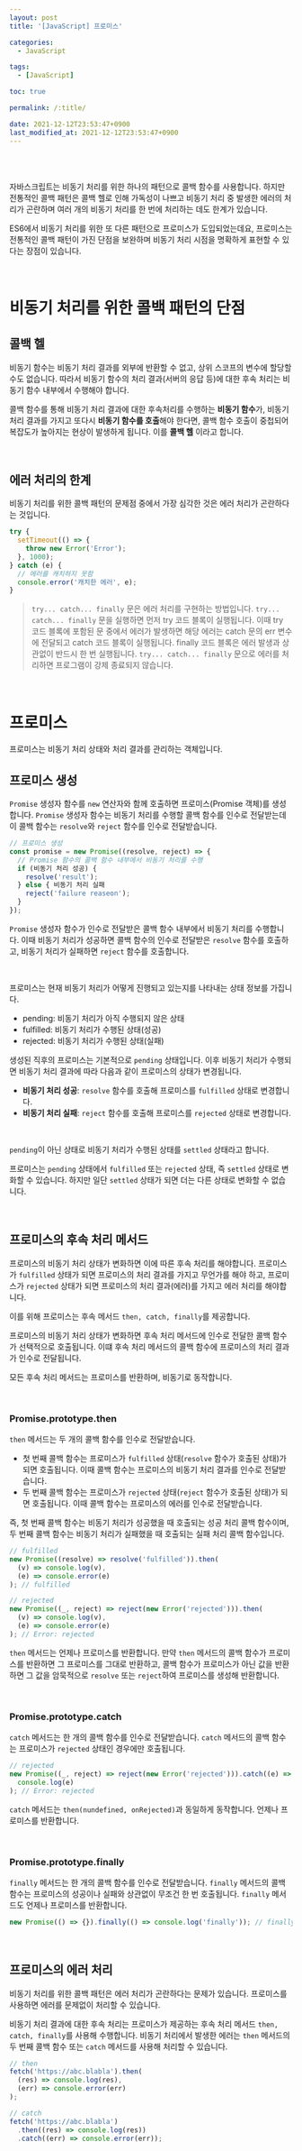 ```yaml
---
layout: post
title: '[JavaScript] 프로미스'

categories:
  - JavaScript

tags:
  - [JavaScript]

toc: true

permalink: /:title/

date: 2021-12-12T23:53:47+0900
last_modified_at: 2021-12-12T23:53:47+0900
---
```


<br>
<br>

자바스크립트는 비동기 처리를 위한 하나의 패턴으로 콜백 함수를 사용합니다. 하지만 전통적인 콜백 패턴은 콜백 헬로 인해 가독성이 나쁘고 비동기 처리 중 발생한 에러의 처리가 곤란하며 여러 개의 비동기 처리를 한 번에 처리하는 데도 한계가 있습니다.

ES6에서 비동기 처리를 위한 또 다른 패턴으로 프로미스가 도입되었는데요, 프로미스는 전통적인 콜백 패턴이 가진 단점을 보완하며 비동기 처리 시점을 명확하게 표현할 수 있다는 장점이 있습니다.

<br>

# 비동기 처리를 위한 콜백 패턴의 단점

## 콜백 헬

비동기 함수는 비동기 처리 결과를 외부에 반환할 수 없고, 상위 스코프의 변수에 할당할 수도 없습니다. 따라서 비동기 함수의 처리 결과(서버의 응답 등)에 대한 후속 처리는 비동기 함수 내부에서 수행해야 합니다.

콜백 함수를 통해 비동기 처리 결과에 대한 후속처리를 수행하는 **비동기 함수**가, 비동기 처리 결과를 가지고 또다시 **비동기 함수를 호출**해야 한다면, 콜백 함수 호출이 중첩되어 복잡도가 높아지는 현상이 발생하게 됩니다. 이를 **콜백 헬** 이라고 합니다.

<br>

## 에러 처리의 한계

비동기 처리를 위한 콜백 패턴의 문제점 중에서 가장 심각한 것은 에러 처리가 곤란하다는 것입니다.

```js
try {
  setTimeout(() => {
    throw new Error('Error');
  }, 1000);
} catch (e) {
  // 에러를 캐치하지 못함
  console.error('캐치한 에러', e);
}
```

> `try... catch... finally` 문은 에러 처리를 구현하는 방법입니다. `try... catch... finally` 문을 실행하면 먼저 try 코드 블록이 실행됩니다. 이때 try 코드 블록에 포함된 문 중에서 에러가 발생하면 해당 에러는 catch 문의 err 변수에 전달되고 catch 코드 블록이 실행됩니다. finally 코드 블록은 에러 발생과 상관없이 반드시 한 번 실행됩니다. `try... catch... finally` 문으로 에러를 처리하면 프로그램이 강제 종료되지 않습니다.

<br>

# 프로미스

프로미스는 비동기 처리 상태와 처리 결과를 관리하는 객체입니다.

## 프로미스 생성

`Promise` 생성자 함수를 `new` 연산자와 함께 호출하면 프로미스(Promise 객체)를 생성합니다. `Promise` 생성자 함수는 비동기 처리를 수행할 콜백 함수를 인수로 전달받는데 이 콜백 함수는 `resolve`와 `reject` 함수를 인수로 전달받습니다.

```js
// 프로미스 생성
const promise = new Promise((resolve, reject) => {
  // Promise 함수의 콜백 함수 내부에서 비동기 처리를 수행
  if (비동기 처리 성공) {
    resolve('result');
  } else { 비동기 처리 실패
    reject('failure reaseon');
  }
});
```

`Promise` 생성자 함수가 인수로 전달받은 콜백 함수 내부에서 비동기 처리를 수행합니다. 이때 비동기 처리가 성공하면 콜백 함수의 인수로 전달받은 `resolve` 함수를 호출하고, 비동기 처리가 실패하면 `reject` 함수를 호출합니다.

<br>

프로미스는 현재 비동기 처리가 어떻게 진행되고 있는지를 나타내는 상태 정보를 가집니다.

- pending: 비동기 처리가 아직 수행되지 않은 상태
- fulfilled: 비동기 처리가 수행된 상태(성공)
- rejected: 비동기 처리가 수행된 상태(실패)

생성된 직후의 프로미스는 기본적으로 `pending` 상태입니다. 이후 비동기 처리가 수행되면 비동기 처리 결과에 따라 다음과 같이 프로미스의 상태가 변경됩니다.

- **비동기 처리 성공**: `resolve` 함수를 호출해 프로미스를 `fulfilled` 상태로 변경합니다.
- **비동기 처리 실패**: `reject` 함수를 호출해 프로미스를 `rejected` 상태로 변경합니다.

<br>

`pending`이 아닌 상태로 비동기 처리가 수행된 상태를 `settled` 상태라고 합니다.

프로미스는 `pending` 상태에서 `fulfilled` 또는 `rejected` 상태, 즉 `settled` 상태로 변화할 수 있습니다. 하지만 일단 `settled` 상태가 되면 더는 다른 상태로 변화할 수 없습니다.

<br>

## 프로미스의 후속 처리 메서드

프로미스의 비동기 처리 상태가 변화하면 이에 따른 후속 처리를 해야합니다. 프로미스가 `fulfilled` 상태가 되면 프로미스의 처리 결과를 가지고 무언가를 해야 하고, 프로미스가 `rejected` 상태가 되면 프로미스의 처리 결과(에러)를 가지고 에러 처리를 해야합니다.

이를 위해 프로미스는 후속 메서드 `then, catch, finally`를 제공합니다.

프로미스의 비동기 처리 상태가 변화하면 후속 처리 메서드에 인수로 전달한 콜백 함수가 선택적으로 호출됩니다. 이떄 후속 처리 메서드의 콜백 함수에 프로미스의 처리 결과가 인수로 전달됩니다.

모든 후속 처리 메서드는 프로미스를 반환하며, 비동기로 동작합니다.

<br>

### Promise.prototype.then

`then` 메서드는 두 개의 콜백 함수를 인수로 전달받습니다.

- 첫 번째 콜백 함수는 프로미스가 `fulfilled` 상태(`resolve` 함수가 호출된 상태)가 되면 호출됩니다. 이때 콜백 함수는 프로미스의 비동기 처리 결과를 인수로 전달받습니다.
- 두 번째 콜백 함수는 프로미스가 `rejected` 상태(`reject` 함수가 호출된 상태)가 되면 호출됩니다. 이때 콜백 함수는 프로미스의 에러를 인수로 전달받습니다.

즉, 첫 번째 콜백 함수는 비동기 처리가 성공했을 때 호출되는 성공 처리 콜백 함수이며, 두 번째 콜백 함수는 비동기 처리가 실패했을 때 호출되는 실패 처리 콜백 함수입니다.

```js
// fulfilled
new Promise((resolve) => resolve('fulfilled')).then(
  (v) => console.log(v),
  (e) => console.error(e)
); // fulfilled

// rejected
new Promise((_, reject) => reject(new Error('rejected'))).then(
  (v) => console.log(v),
  (e) => console.error(e)
); // Error: rejected
```

`then` 메서드는 언제나 프로미스를 반환합니다. 만약 `then` 메서드의 콜백 함수가 프로미스를 반환하면 그 프로미스를 그대로 반환하고, 콜백 함수가 프로미스가 아닌 값을 반환하면 그 값을 암묵적으로 `resolve` 또는 `reject`하여 프로미스를 생성해 반환합니다.

<br>

### Promise.prototype.catch

`catch` 메서드는 한 개의 콜백 함수를 인수로 전달받습니다. `catch` 메서드의 콜백 함수는 프로미스가 `rejected` 상태인 경우에만 호출됩니다.

```js
// rejected
new Promise((_, reject) => reject(new Error('rejected'))).catch((e) =>
  console.log(e)
); // Error: rejected
```

`catch` 메서드는 `then(nundefined, onRejected)`과 동일하게 동작합니다. 언제나 프로미스를 반환합니다.

<br>

### Promise.prototype.finally

`finally` 메서드는 한 개의 콜백 함수를 인수로 전달받습니다. `finally` 메서드의 콜백 함수는 프로미스의 성공이나 실패와 상관없이 무조건 한 번 호출됩니다. `finally` 메서드도 언제나 프로미스를 반환합니다.

```js
new Promise(() => {}).finally(() => console.log('finally')); // finally
```

<br>

## 프로미스의 에러 처리

비동기 처리를 위한 콜백 패턴은 에러 처리가 곤란하다는 문제가 있습니다. 프로미스를 사용하면 에러를 문제없이 처리할 수 있습니다.

비동기 처리 결과에 대한 후속 처리는 프로미스가 제공하는 후속 처리 메서드 `then, catch, finally`를 사용해 수행합니다. 비동기 처리에서 발생한 에러는 `then` 메서드의 두 번째 콜백 함수 또는 `catch` 메서드를 사용해 처리할 수 있습니다.

```javascript
// then
fetch('https://abc.blabla').then(
  (res) => console.log(res),
  (err) => console.error(err)
);

// catch
fetch('https://abc.blabla')
  .then((res) => console.log(res))
  .catch((err) => console.error(err));
```
